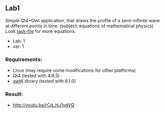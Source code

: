 ## Lab1

Simple Qt4+Qwt application, that draws the profile of a semi-infinite wave at different points in time. (subject: equations of mathematical physics)
Look [task-file](/task.jpg) for more equations.

* Lab: 1
* var: 1


### Requirements:

* Linux (may require some modifications for other platforms)
* Qt4 (tested with 4.8.5)
* [qwt](http://qwt.sourceforge.net/)6 library (tested with 6.1.0)


### Result:

* http://youtu.be/rCd_HJ1vdVQ
